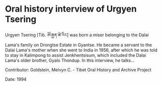 # Oral history interview of Urgyen Tsering  
Urgyen Tsering [Tib. ཨོ་རྒྱན་ཚེ་རིང] was born a miser belonging to the Dalai Lama's family on Drongtse Estate in Gyantse. He became a servant to the Dalai Lama's mother when she went to India in 1956, after which he was told to stay in Kalimpong to assist Jenkhentsisum, which included the Dalai Lama's older brother, Gyalo Thondup. In this interview, he talks... 

Contributor: Goldstein, Melvyn C. - Tibet Oral History and Archive Project  

Date:
1994  

